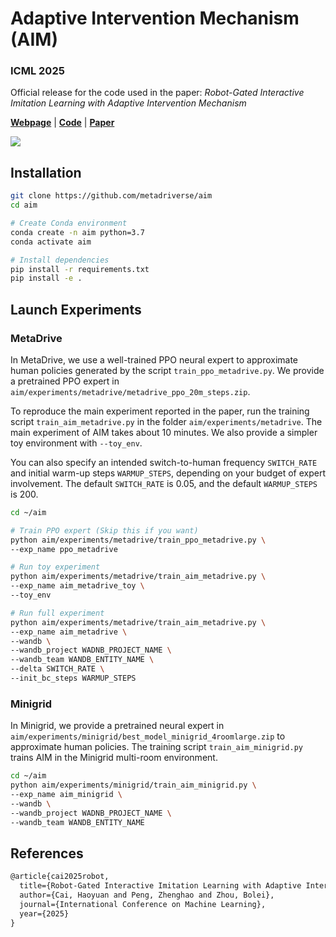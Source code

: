 # Adaptive Intervention Mechanism (AIM)

<h3><b>ICML 2025</b></h3>

Official release for the code used in the paper: *Robot-Gated Interactive Imitation Learning with Adaptive Intervention Mechanism*

[**Webpage**](https://metadriverse.github.io/aim/) | 
[**Code**](https://github.com/metadriverse/aim) |
[**Paper**](https://arxiv.org/pdf/2506.09176)

[![](https://github.com/metadriverse/AIM/blob/main/teaser.png)](https://metadriverse.github.io/aim/)

## Installation

```bash
git clone https://github.com/metadriverse/aim
cd aim

# Create Conda environment
conda create -n aim python=3.7
conda activate aim

# Install dependencies
pip install -r requirements.txt
pip install -e .
```

## Launch Experiments

### MetaDrive

In MetaDrive, we use a well-trained PPO neural expert to approximate human policies generated by the script `train_ppo_metadrive.py`. We provide a pretrained PPO expert in `aim/experiments/metadrive/metadrive_ppo_20m_steps.zip`.

To reproduce the main experiment reported in the paper, run the training script `train_aim_metadrive.py` in the folder `aim/experiments/metadrive`. The main experiment of AIM takes about 10 minutes. We also provide a simpler toy environment with `--toy_env`.

You can also specify an intended switch-to-human frequency `SWITCH_RATE` and initial warm-up steps `WARMUP_STEPS`, depending on your budget of expert involvement. The default `SWITCH_RATE` is 0.05, and the default `WARMUP_STEPS` is 200. 

```bash
cd ~/aim

# Train PPO expert (Skip this if you want)
python aim/experiments/metadrive/train_ppo_metadrive.py \
--exp_name ppo_metadrive

# Run toy experiment
python aim/experiments/metadrive/train_aim_metadrive.py \
--exp_name aim_metadrive_toy \
--toy_env

# Run full experiment
python aim/experiments/metadrive/train_aim_metadrive.py \
--exp_name aim_metadrive \
--wandb \
--wandb_project WADNB_PROJECT_NAME \
--wandb_team WANDB_ENTITY_NAME \
--delta SWITCH_RATE \
--init_bc_steps WARMUP_STEPS
```

### Minigrid
In Minigrid, we provide a pretrained neural expert in `aim/experiments/minigrid/best_model_minigrid_4roomlarge.zip` to approximate human policies. The training script `train_aim_minigrid.py` trains AIM in the Minigrid multi-room environment.
```bash
cd ~/aim
python aim/experiments/minigrid/train_aim_minigrid.py \
--exp_name aim_minigrid \
--wandb \
--wandb_project WADNB_PROJECT_NAME \
--wandb_team WANDB_ENTITY_NAME
```

## References

```latex
@article{cai2025robot,
  title={Robot-Gated Interactive Imitation Learning with Adaptive Intervention Mechanism},
  author={Cai, Haoyuan and Peng, Zhenghao and Zhou, Bolei},
  journal={International Conference on Machine Learning},
  year={2025}
}
```
